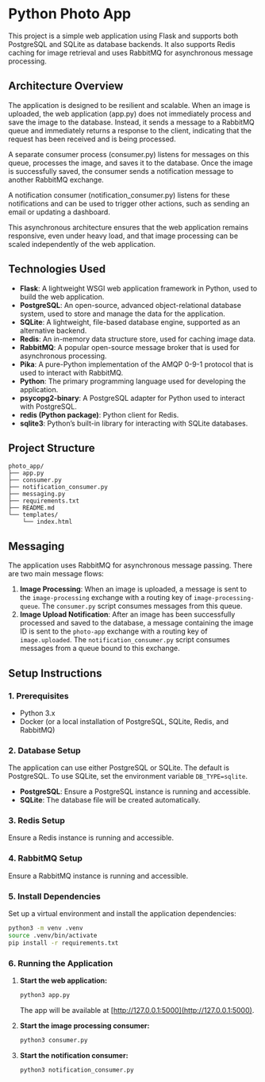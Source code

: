 # Python Photo App

This project is a simple web application using Flask and supports both PostgreSQL and SQLite as database backends. It also supports Redis caching for image retrieval and uses RabbitMQ for asynchronous message processing.

## Architecture Overview

The application is designed to be resilient and scalable. When an image is uploaded, the web application (app.py) does not immediately process and save the image to the database. Instead, it sends a message to a RabbitMQ queue and immediately returns a response to the client, indicating that the request has been received and is being processed.

A separate consumer process (consumer.py) listens for messages on this queue, processes the image, and saves it to the database. Once the image is successfully saved, the consumer sends a notification message to another RabbitMQ exchange.

A notification consumer (notification_consumer.py) listens for these notifications and can be used to trigger other actions, such as sending an email or updating a dashboard.

This asynchronous architecture ensures that the web application remains responsive, even under heavy load, and that image processing can be scaled independently of the web application.

## Technologies Used

- **Flask**: A lightweight WSGI web application framework in Python, used to build the web application.
- **PostgreSQL**: An open-source, advanced object-relational database system, used to store and manage the data for the application.
- **SQLite**: A lightweight, file-based database engine, supported as an alternative backend.
- **Redis**: An in-memory data structure store, used for caching image data.
- **RabbitMQ**: A popular open-source message broker that is used for asynchronous processing.
- **Pika**: A pure-Python implementation of the AMQP 0-9-1 protocol that is used to interact with RabbitMQ.
- **Python**: The primary programming language used for developing the application.
- **psycopg2-binary**: A PostgreSQL adapter for Python used to interact with PostgreSQL.
- **redis (Python package)**: Python client for Redis.
- **sqlite3**: Python’s built-in library for interacting with SQLite databases.

## Project Structure

```text
photo_app/
├── app.py
├── consumer.py
├── notification_consumer.py
├── messaging.py
├── requirements.txt
├── README.md
└── templates/
    └── index.html
```

## Messaging

The application uses RabbitMQ for asynchronous message passing. There are two main message flows:

1.  **Image Processing**: When an image is uploaded, a message is sent to the `image-processing` exchange with a routing key of `image-processing-queue`. The `consumer.py` script consumes messages from this queue.
2.  **Image Upload Notification**: After an image has been successfully processed and saved to the database, a message containing the image ID is sent to the `photo-app` exchange with a routing key of `image.uploaded`. The `notification_consumer.py` script consumes messages from a queue bound to this exchange.

## Setup Instructions

### 1. Prerequisites

- Python 3.x
- Docker (or a local installation of PostgreSQL, SQLite, Redis, and RabbitMQ)

### 2. Database Setup

The application can use either PostgreSQL or SQLite. The default is PostgreSQL. To use SQLite, set the environment variable `DB_TYPE=sqlite`.

- **PostgreSQL**: Ensure a PostgreSQL instance is running and accessible.
- **SQLite**: The database file will be created automatically.

### 3. Redis Setup

Ensure a Redis instance is running and accessible.

### 4. RabbitMQ Setup

Ensure a RabbitMQ instance is running and accessible.

### 5. Install Dependencies

Set up a virtual environment and install the application dependencies:

```bash
python3 -m venv .venv
source .venv/bin/activate
pip install -r requirements.txt
```

### 6. Running the Application

1.  **Start the web application:**

    ```bash
    python3 app.py
    ```

    The app will be available at [http://127.0.0.1:5000](http://127.0.0.1:5000).

2.  **Start the image processing consumer:**

    ```bash
    python3 consumer.py
    ```

3.  **Start the notification consumer:**

    ```bash
    python3 notification_consumer.py
    ```
